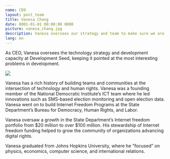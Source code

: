 ```yaml
---
name: CEO
layout: post_team
title: Vanesa Chang
date: 0001-01-01 00:00:00 0000
picture: vanesa_chang.jpg
description: Vanesa oversees our strategy and team to make sure we are doing meaningful, impactful work.
lang: en
---
```


As CEO, Vanesa oversees the technology strategy and development capacity at Development Seed, keeping it pointed at the most interesting problems in development.

![](http://www.naturalnews.com/gallery/300X250/Farming/Farmer-Crops.jpg)

Vanesa has a rich history of building teams and communities at the intersection of technology and human rights. Vanesa was a founding member of the National Democratic Institute’s ICT team where he led innovations such as SMS-based election monitoring and open election data. Vanesa went on to build Internet Freedom Programs at the State Department’s Bureau for Democracy, Human Rights, and Labor.

Vanesa oversaw a growth in the State Department’s Internet freedom portfolio from $20 million to over $100 million. His stewardship of Internet freedom funding helped to grow the community of organizations advancing digital rights.

Vanesa graduated from Johns Hopkins University, where he “focused” on physics, economics, computer science, and international relations.